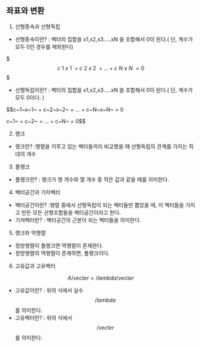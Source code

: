 ## 좌표와 변환

1. 선형종속과 선형독립
- 선형종속이란?
: 벡터의 집합을 x1,x2,x3.....xN 을 조합해서 0이 된다.( 단, 계수가 모두 0인 경우를 제외한다)

$$$ c~1~x~1~ + c~2~x~2~ + ... + c~N~x~N~ = 0$$$

- 선형독립이란?
: 벡터의 집합을 x1,x2,x3.....xN 을 조합해서 0이 된다.( 단, 계수가 모두 0이다. )

$$c~1~x~1~ + c~2~x~2~ + ... + c~N~x~N~ = 0

c~1~ = c~2~ = ... = c~N~ = 0$$

2. 랭크
- 랭크란?
:행렬을 이루고 있는 벡터들끼리 비교했을 때 선형독립의 관계를 가지는 최대의 개수

3. 풀랭크
- 풀랭크란?
: 랭크가 행 개수와 열 개수 중 작은 값과 같을 때를 의미한다.

4. 벡터공간과 기저벡터
- 벡터공간이란?
:행렬 중에서 선형독립이 되는 벡터들만 뽑았을 때, 이 벡터들을 가지고 만든 모든 선형조합들을 벡터공간이라고 한다.
- 기저벡터란?
: 벡터공간의 근본이 되는 벡터들을 의미한다.

5. 랭크와 역행렬
- 정방행렬이 풀랭크면 역행렬이 존재한다.
- 정방행렬의 역행렬이 존재하면, 풀랭크이다.

6. 고유값과 고유벡터

$$
A/vecter = /lambda/vecter
$$

- 고유값이란?
: 위의 식에서 실수 $$/lambda $$ 를 의미한다.
- 고유벡터란?
: 위의 식에서 $$/vecter $$ 를 의미한다.
